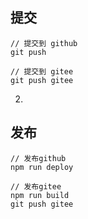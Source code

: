 ## 提交

```
// 提交到 github
git push

// 提交到 gitee
git push gitee

```

2.

## 发布

```
// 发布github
npm run deploy

// 发布gitee
npm run build
git push gitee

```
